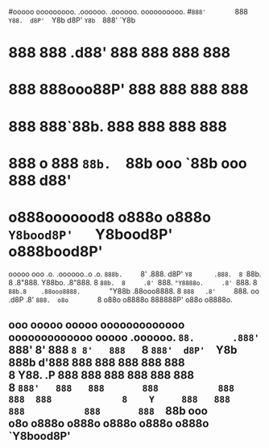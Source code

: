 #ooooo        ooooooooo.     .oooooo.     .oooooo.   oooooooooo. 
#`888'        `888   `Y88.  d8P'  `Y8b   d8P'  `Y8b  `888'   `Y8b 
# 888          888   .d88' 888          888           888      888 
# 888          888ooo88P'  888          888           888      888 
# 888          888`88b.    888          888           888      888 
# 888        o 888  `88b.  `88b    ooo  `88b    ooo   888     d88' 
# o888ooooood8 o888o  o888o  `Y8bood8P'   `Y8bood8P'  o888bood8P' 
 
 
ooooo      ooo       .o.        .oooooo..o       .o. 
`888b.     `8'      .888.      d8P'    `Y8      .888. 
 8 `88b.    8      .8"888.     Y88bo.          .8"888. 
 8   `88b.  8     .8' `888.     `"Y8888o.     .8' `888. 
 8     `88b.8    .88ooo8888.        `"Y88b   .88ooo8888. 
 8       `888   .8'     `888.  oo     .d8P  .8'     `888. 
o8o        `8  o88o     o8888o 888888P'    o88o     o8888o. 
 
 
 ooo        ooooo ooooo ooooooooooooo ooooooooooooo ooooo   .oooooo. 
 `88.       .888' `888' 8'   888   `8 8'   888   `8 `888'  d8P'  `Y8b 
  888b     d'888   888       888           888       888  888          
  8 Y88. .P  888   888       888           888       888  888           
  8  `888'   888   888       888           888       888  888            
  8    Y     888   888       888           888       888  `88b    ooo    
 o8o        o888o o888o     o888o         o888o     o888o  `Y8bood8P'   
----------------------------------------------------------------------- 
